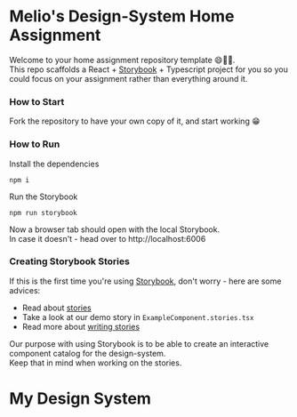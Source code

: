 # Melio's Design-System Home Assignment
Welcome to your home assignment repository template 😄👍🏼.  
This repo scaffolds a React + [Storybook](https://storybook.js.org/) + Typescript project for you so you could focus on your assignment rather than everything around it.

### How to Start
Fork the repository to have your own copy of it, and start working 😁

### How to Run

Install the dependencies
```npm
npm i
```

Run the Storybook
```npm
npm run storybook
```

Now a browser tab should open with the local Storybook.  
In case it doesn't - head over to http://localhost:6006

### Creating Storybook Stories

If this is the first time you're using [Storybook](https://storybook.js.org/), don't worry - here are some advices:
* Read about [stories](https://storybook.js.org/docs/get-started/whats-a-story)
* Take a look at our demo story in `ExampleComponent.stories.tsx`
* Read more about [writing stories](https://storybook.js.org/docs/writing-stories)

Our purpose with using Storybook is to be able to create an interactive component catalog for the design-system.  
Keep that in mind when working on the stories.
# My Design System
